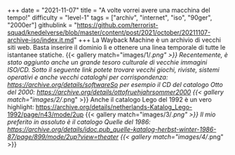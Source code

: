 +++
date = "2021-11-07"
title = "A volte vorrei avere una macchina del tempo!"
difficulty = "level-1"
tags = ["archiv", "internet", "iso", "90ger", "2000er"]
githublink = "https://github.com/terrorist-squad/knedelverse/blob/master/content/post/2021/october/20211107-archive-iso/index.it.md"
+++
La Wayback Machine è un archivio di vecchi siti web. Basta inserire il dominio lì e ottenere una linea temporale di tutte le istantanee statiche.
{{< gallery match="images/1/*.png" >}}
Recentemente, è stato aggiunto anche un grande tesoro culturale di vecchie immagini ISO/CD. Sotto il seguente link potete trovare vecchi giochi, riviste, sistemi operativi e anche vecchi cataloghi per corrispondenza: https://archive.org/details/softwareSo per esempio il CD del catalogo Otto del 2000: https://archive.org/details/ottofruehjahrsommer2000
{{< gallery match="images/2/*.png" >}}
Anche il catalogo Lego del 1992 è un vero highlight: https://archive.org/details/netherlands-Katalog_Lego-1992/page/n43/mode/2up
{{< gallery match="images/3/*.png" >}}
Il mio preferito in assoluto è il catalogo Quelle del 1986: https://archive.org/details/idoc.pub_quelle-katalog-herbst-winter-1986-87/page/899/mode/2up?view=theater
{{< gallery match="images/4/*.png" >}}
